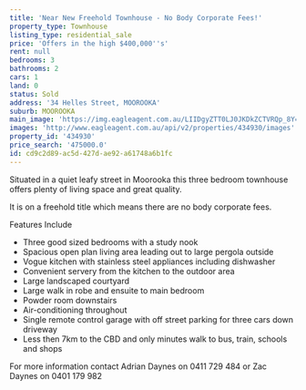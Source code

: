 ```yaml
---
title: 'Near New Freehold Townhouse - No Body Corporate Fees!'
property_type: Townhouse
listing_type: residential_sale
price: 'Offers in the high $400,000''s'
rent: null
bedrooms: 3
bathrooms: 2
cars: 1
land: 0
status: Sold
address: '34 Helles Street, MOOROOKA'
suburb: MOOROOKA
main_image: 'https://img.eagleagent.com.au/LIIDgyZTT0LJ0JKDkZCTVRQp_8Y=/1280x854/smart/https://s3-us-west-2.amazonaws.com/eagleagent-orig/images/6819080/105242582-image-M.jpg'
images: 'http://www.eagleagent.com.au/api/v2/properties/434930/images'
property_id: '434930'
price_search: '475000.0'
id: cd9c2d89-ac5d-427d-ae92-a61748a6b1fc
---
```

Situated in a quiet leafy street in Moorooka this three bedroom townhouse offers plenty of living space and great quality.

It is on a freehold title which means there are no body corporate fees.

Features Include
*  Three good sized bedrooms with a study nook
*  Spacious open plan living area leading out to large pergola outside
*  Vogue kitchen with stainless steel appliances including dishwasher
*  Convenient servery from the kitchen to the outdoor area
*  Large landscaped courtyard
*  Large walk in robe and ensuite to main bedroom
*  Powder room downstairs
*  Air-conditioning throughout
*  Single remote control garage with off street parking for three cars down driveway
*  Less then 7km to the CBD and only minutes walk to bus, train, schools and shops

For more information contact Adrian Daynes on 0411 729 484 or Zac Daynes on 0401 179 982